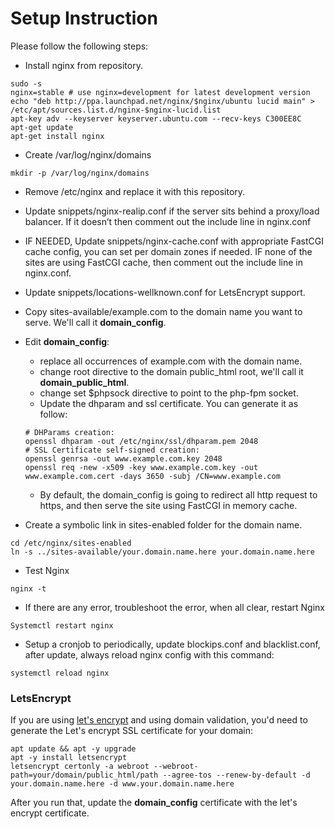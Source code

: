 # Setup Instruction

Please follow the following steps:

* Install nginx from repository.
~~~~
sudo -s
nginx=stable # use nginx=development for latest development version
echo "deb http://ppa.launchpad.net/nginx/$nginx/ubuntu lucid main" > /etc/apt/sources.list.d/nginx-$nginx-lucid.list
apt-key adv --keyserver keyserver.ubuntu.com --recv-keys C300EE8C
apt-get update
apt-get install nginx
~~~~

* Create /var/log/nginx/domains
~~~~
mkdir -p /var/log/nginx/domains
~~~~

* Remove /etc/nginx and replace it with this repository.

* Update snippets/nginx-realip.conf if the server sits behind a proxy/load balancer. If it doesn’t then comment out the include line in nginx.conf

* IF NEEDED, Update snippets/nginx-cache.conf with appropriate FastCGI cache config, you can set per domain zones if needed. IF none of the sites are using FastCGI cache, then comment out the include line in nginx.conf.

* Update snippets/locations-wellknown.conf for LetsEncrypt support.

* Copy sites-available/example.com to the domain name you want to serve. We'll call it **domain_config**.

* Edit **domain_config**:
  * replace all occurrences of example.com with the domain name.
  * change root directive to the domain public_html root, we'll call it **domain_public_html**.
  * change set $phpsock directive to point to the php-fpm socket.
  * Update the dhparam and ssl certificate. You can generate it as follow:
  ~~~~
  # DHParams creation:
  openssl dhparam -out /etc/nginx/ssl/dhparam.pem 2048
  # SSL Certificate self-signed creation:
  openssl genrsa -out www.example.com.key 2048
  openssl req -new -x509 -key www.example.com.key -out www.example.com.cert -days 3650 -subj /CN=www.example.com
  ~~~~
  * By default, the domain_config is going to redirect all http request to https, and then serve the site using FastCGI in memory cache.

* Create a symbolic link in sites-enabled folder for the domain name.
~~~~
cd /etc/nginx/sites-enabled
ln -s ../sites-available/your.domain.name.here your.domain.name.here
~~~~

* Test Nginx
~~~~
nginx -t
~~~~

* If there are any error, troubleshoot the error, when all clear, restart Nginx
~~~~
Systemctl restart nginx
~~~~

* Setup a cronjob to periodically, update blockips.conf and blacklist.conf, after update, always reload nginx config with this command:
~~~~
systemctl reload nginx
~~~~

### LetsEncrypt

If you are using [let's encrypt](https://letsencrypt.org/) and using domain validation, you'd need to generate the Let's encrypt SSL certificate for your domain:
~~~~
apt update && apt -y upgrade
apt -y install letsencrypt
letsencrypt certonly -a webroot --webroot-path=your/domain/public_html/path --agree-tos --renew-by-default -d your.domain.name.here -d www.your.domain.name.here
~~~~
After you run that, update the **domain_config** certificate with the let's encrypt certificate.
